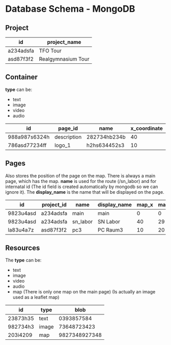 # Database Schema - MongoDB

## Project

| **id** | **project_name** | 
|--------|------------------|
| a234adsfa | TFO Tour |
| asd87f3f2 | Realgymnasium Tour |

## Container
**type** can be:
* text
* image
* video
* audio

| **id**| **page_id** | **name** | **x_coordinate** | **y_coordinate** | **width** | **height** | **type** | **content_id** |
|---------------|---------|--------------|------------------|------------------|-----------|------------|----------|----------------|
| 988a987s6324h | description | 282734hb234b | 40 | 20 | 100 | 200 | text | 3j46j34l53l3 |
| 786asd77234ff | logo_1 | h2hs634452s3 | 10 | 10 | 500 | 500 | image | kjhsdfh435h4 |

## Pages
Also stores the position of the page on the map.
There is always a main page, which has the map.
**name** is used for the route (/sn_labor) and for internatal id (The id field is created automatically by mongodb so we can ignore it). The **display_name** is the name that will be displayed on the page.

| **id** | **project_id** | **name** | **display_name** | **map_x** | **map_y** |
|--------|----------------|----------|------------------|-----------|-----------|
| 9823u4asd | a234adsfa | main | main | 0 | 0 |
| 9823u4asd | a234adsfa | sn_labor | SN Labor | 40 | 29 |
| la83u4a7z | asd87f3f2 | pc3 | PC Raum3 | 10 | 20 |

## Resources
The **type** can be:
* text
* image
* video
* audio 
* map (There is only one map on the main page) (Is actually an image used as a leaflet map)

| **id** | **type** | **blob** |
|--------|----------|----------|
| 23873h35 | text | 0393857584 |
| 982734h3 | image | 73648723423 |
| 203i4209 | map | 9827348927348 |
